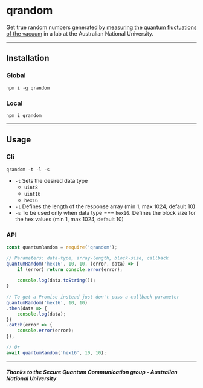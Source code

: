# qrandom
Get true random numbers generated by [measuring the quantum fluctuations of the vacuum](http://qrng.anu.edu.au/) in a lab at the Australian National University.

___
## Installation
### Global
```
npm i -g qrandom
```
### Local
```
npm i qrandom
```
___
## Usage
### Cli
```
qrandom -t -l -s
```
- `-t` Sets the desired data type
  - `uint8`
  - `uint16 `
  - `hex16`
- `-l` Defines the length of the response array (min 1, max 1024, default 10)
- `-s` To be used only when data type === `hex16`. Defines the block size for the hex values (min 1, max 1024, default 10)

### API
```javascript
const quantumRandom = require('qrandom');

// Parameters: data-type, array-length, block-size, callback
quantumRandom('hex16', 10, 10, (error, data) => {
    if (error) return console.error(error);
    
    console.log(data.toString());
}

// To get a Promise instead just don't pass a callback parameter
quantumRandom('hex16', 10, 10)
.then(data => {
    console.log(data);
})
.catch(error => {
    console.error(error);
});

// Or
await quantumRandom('hex16', 10, 10);

```
___
##### Thanks to the Secure Quantum Communication group - Australian National University